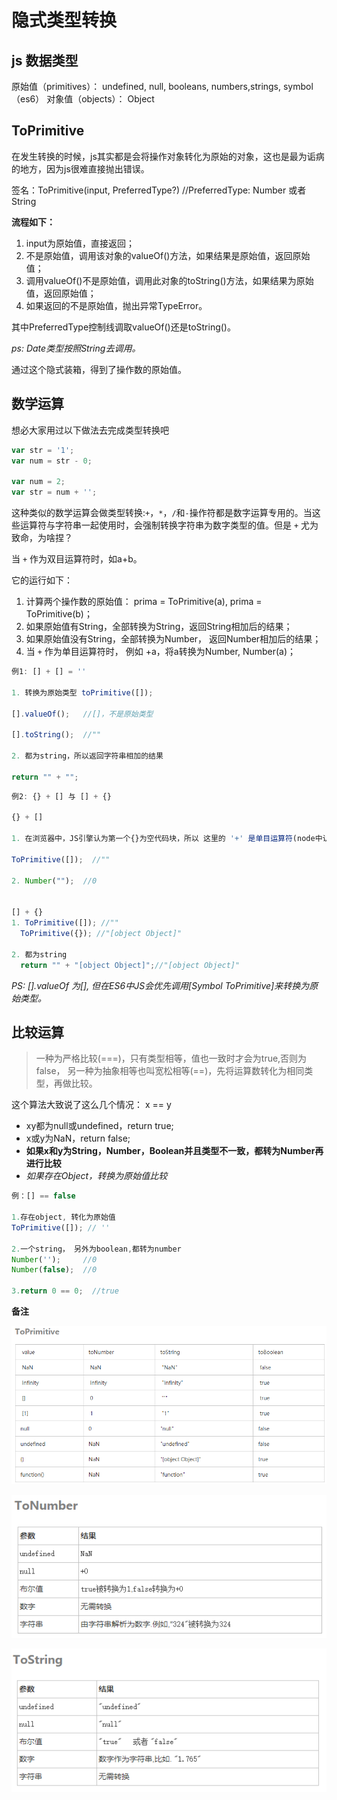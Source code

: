 <!--
 * @Author: tim
 * @Date: 2020-11-13 13:36:26
 * @LastEditors: tim
 * @LastEditTime: 2020-11-13 16:46:00
 * @Description: 追本溯源
-->
# 隐式类型转换

## js 数据类型
原始值（primitives）： undefined, null, booleans, numbers,strings, symbol（es6）
对象值（objects）： Object

## ToPrimitive
在发生转换的时候，js其实都是会将操作对象转化为原始的对象，这也是最为诟病的地方，因为js很难直接抛出错误。

签名：ToPrimitive(input, PreferredType?) //PreferredType: Number 或者 String

**流程如下：**

1. input为原始值，直接返回；
2. 不是原始值，调用该对象的valueOf()方法，如果结果是原始值，返回原始值；
3. 调用valueOf()不是原始值，调用此对象的toString()方法，如果结果为原始值，返回原始值；
4. 如果返回的不是原始值，抛出异常TypeError。

其中PreferredType控制线调取valueOf()还是toString()。

*ps: Date类型按照String去调用。*

通过这个隐式装箱，得到了操作数的原始值。

## 数学运算
想必大家用过以下做法去完成类型转换吧

``` js
var str = '1';
var num = str - 0;

var num = 2;
var str = num + '';
```

这种类似的数学运算会做类型转换:`+`，`*`，`/`和`-`操作符都是数字运算专用的。当这些运算符与字符串一起使用时，会强制转换字符串为数字类型的值。但是 `+` 尤为致命，为啥捏？

当 `+` 作为双目运算符时，如a+b。

它的运行如下：

1. 计算两个操作数的原始值： prima = ToPrimitive(a), prima = ToPrimitive(b)；
2. 如果原始值有String，全部转换为String，返回String相加后的结果；
3. 如果原始值没有String，全部转换为Number， 返回Number相加后的结果；
4. 当 `+` 作为单目运算符时， 例如 +a，将a转换为Number, Number(a)；

``` js
例1: [] + [] = ''

1. 转换为原始类型 toPrimitive([]);

[].valueOf();   //[]，不是原始类型

[].toString();  //""

2. 都为string，所以返回字符串相加的结果

return "" + "";

```

``` js
例2: {} + [] 与 [] + {}

{} + []

1. 在浏览器中，JS引擎认为第一个{}为空代码块，所以 这里的 '+' 是单目运算符(node中认为是对象，解析为"[object Object]")

ToPrimitive([]);  //""

2. Number("");  //0


[] + {}
1. ToPrimitive([]); //""
  ToPrimitive({}); //"[object Object]"

2. 都为string
  return "" + "[object Object]";//"[object Object]"

```

*PS: [].valueOf 为[], 但在ES6中JS会优先调用[Symbol ToPrimitive]来转换为原始类型。*

## 比较运算
> 一种为严格比较(===)，只有类型相等，值也一致时才会为true,否则为false， 
> 另一种为抽象相等也叫宽松相等(==)，先将运算数转化为相同类型，再做比较。

这个算法大致说了这么几个情况： x == y

* xy都为null或undefined，return true;
* x或y为NaN，return false;
* **如果x和y为String，Number，Boolean并且类型不一致，都转为Number再进行比较**
* *如果存在Object，转换为原始值比较*
  
``` js
例：[] == false

1.存在object, 转化为原始值
ToPrimitive([]); // ''

2.一个string， 另外为boolean,都转为number
Number('');     //0
Number(false);  //0

3.return 0 == 0;  //true
```


**备注**

![toPrimitive](/static/img/conversion/toPrimitive.png)

![toNumber](/static/img/conversion/toNumber.png)

![toString](/static/img/conversion/toString.png)